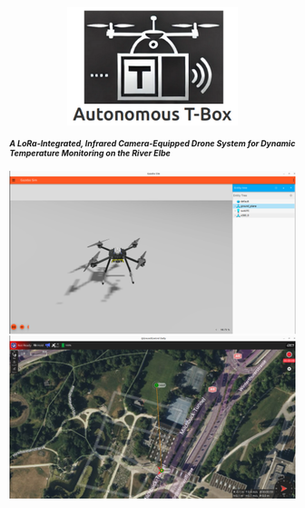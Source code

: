<p align="center">
  <img src="images/logo_repository.png" alt="Logo" width="300"/>
</p>

##### A LoRa-Integrated, Infrared Camera-Equipped Drone System for Dynamic Temperature Monitoring on the River Elbe

<img src="images/b1.png"/>

<img src="images/b2.png"/>



